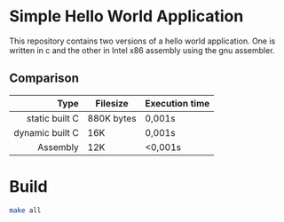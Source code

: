 # Simple Hello World Application

This repository contains two versions of a hello world application. One is written in c and the other in Intel x86 assembly using the gnu assembler.

## Comparison

|       Type      | Filesize   | Execution time |
|---------------:|------------|----------------|
| static built C  | 880K bytes | 0,001s         |
| dynamic built C | 16K        | 0,001s         |
| Assembly        | 12K        | <0,001s        |

# Build
```sh
make all
```